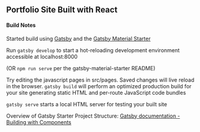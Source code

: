 ## Portfolio Site Built with React




#### Build Notes

Started build using [Gatsby](https://www.gatsbyjs.org/) and the [Gatsby Material Starter](https://github.com/Vagr9K/gatsby-material-starter)

Run `gatsby develop` to start a hot-reloading development environment accessible at localhost:8000

(OR `npm run serve` per the gatsby-material-starter README)

Try editing the javascript pages in src/pages. Saved changes will live reload in the browser.
`gatsby build` will perform an optimized production build for your site generating static HTML and per-route JavaScript code bundles

`gatsby serve` starts a local HTML server for testing your built site

Overview of Gatsby Starter Project Structure:
[Gatsby documentation - Building with Components](https://www.gatsbyjs.org/docs/building-with-components/)
